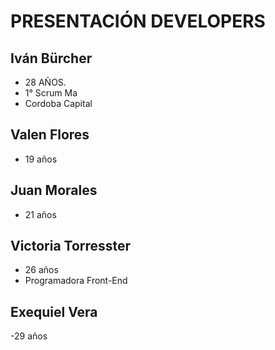 # PRESENTACIÓN DEVELOPERS

## Iván Bürcher 
- 28 AÑOS. 
- 1° Scrum Ma
- Cordoba Capital

## Valen Flores
- 19 años

## Juan Morales
- 21 años

## Victoria Torresster
- 26 años
- Programadora Front-End

## Exequiel Vera
-29 años
